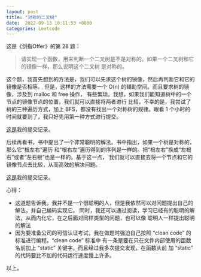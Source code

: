 ```yaml
---
layout: post
title: "对称的二叉树"
date:  2022-09-13 10:11:53 +0800
categories: Leetcode
---
```


这是《剑指Offer》的第 28 题：
> 请实现一个函数，用来判断一个二叉树是不是对称的。如果一个二叉树和它的镜像一样，那么说明这个二叉树
是对称的。

这个题，我首先想到的方法是，我们可以先求这个树的镜像，然后再判断它和它的镜像是否相等。
但是，这样的方法需要一个 O(n) 的辅助空间。而且要求树的镜像，涉及到 malloc 和 free 操作，
有些繁琐。我想，如果我们能知道树中的一个节点的镜像节点的位置，我们就可以直接将两者进行
比较。不幸的是，我尝试了树的三种遍历方式，加上 BFS，都没有找出一个对称树的规律。眼看
1 个小时的时间就要到了，我只好先用第一种方式进行提交。

[这是](https://leetcode.cn/submissions/detail/362540047/)我的提交记录。

后续再看书，书中提出了一个非常聪明的解法。书中指出，如果一个树是对称的，那么它“根左右”遍历
和“根右左”遍历得到的序列是一样的。把“根左右”换成“左根右”或者“左右根”也是一样的。基于这一点，
我们就可以直接去将一个节点和它的镜像节点去比较，从而高效的解决问题。

[这是](https://leetcode.cn/submissions/detail/362537821/)我的提交记录。

心得：
- 这道题告诉我，我并不是一个很聪明的人，但是我依然可以对问题提出自己的解法，并自己编码实现它。
同时，我还可以通过阅读，学习已经有的聪明的解法，从而内化它，在之后面对同样类型的问题，也可以像
聪明人一样提出聪明的解法
- 因为要准备公司的可信认证考试，我在做题时强迫自己按照 “clean code” 的标准进行编程。“clean code” 标准中
有一条是要在只在文件内部使用的函数名前加上 “static” 关键字。而且经过我多次提交发现，在函数头前
加 “static” 的代码要比不加的代码运行速度慢上许多。

以上。
